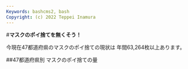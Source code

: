 ```yaml
---
Keywords: bashcms2, bash
Copyright: (c) 2022 Teppei Inamura
---
```


#**マスクのポイ捨てを無くそう！**

今現在47都道府県のマスクのポイ捨ての現状は
年間63,264枚以上あります。

##47都道府県別 マスクのポイ捨ての量



